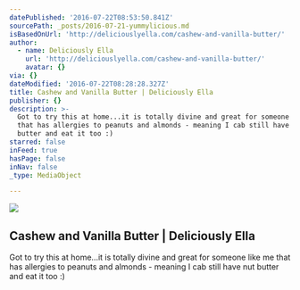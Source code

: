 ```yaml
---
datePublished: '2016-07-22T08:53:50.841Z'
sourcePath: _posts/2016-07-21-yummylicious.md
isBasedOnUrl: 'http://deliciouslyella.com/cashew-and-vanilla-butter/'
author:
  - name: Deliciously Ella
    url: 'http://deliciouslyella.com/cashew-and-vanilla-butter/'
    avatar: {}
via: {}
dateModified: '2016-07-22T08:28:28.327Z'
title: Cashew and Vanilla Butter | Deliciously Ella
publisher: {}
description: >-
  Got to try this at home...it is totally divine and great for someone like me
  that has allergies to peanuts and almonds - meaning I cab still have nut
  butter and eat it too :)
starred: false
inFeed: true
hasPage: false
inNav: false
_type: MediaObject

---
```

<article style=""><img src="https://s3-us-west-2.amazonaws.com/the-grid-img/p/105d71b15bcd4908b987459ec9628a25cd3c3fe5.jpg" /><h1>Cashew and Vanilla Butter | Deliciously Ella</h1><p>Got to try this at home...it is totally divine and great for someone like me that has allergies to peanuts and almonds - meaning I cab still have nut butter and eat it too :)</p></article>